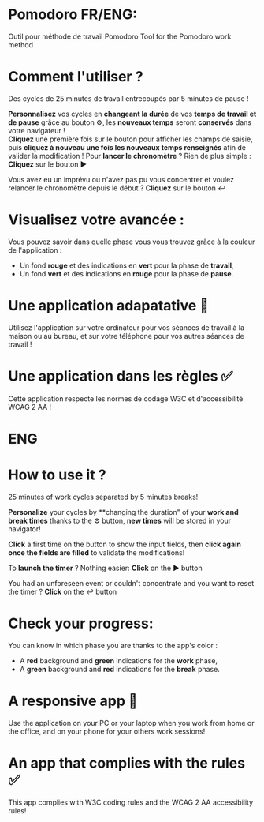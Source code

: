 # Pomodoro FR/ENG:
Outil pour méthode de travail Pomodoro
Tool for the Pomodoro work method

# Comment l'utiliser ? 
Des cycles de 25 minutes de travail entrecoupés par 5 minutes de pause ! 

**Personnalisez** vos cycles en **changeant la durée** de vos **temps de travail et de pause** grâce au bouton ⚙️, les **nouveaux temps** seront **conservés** dans votre navigateur !  
**Cliquez** une première fois sur le bouton pour afficher les champs de saisie, puis **cliquez à nouveau une fois les nouveaux temps renseignés** afin de valider la modification ! 
Pour **lancer le chronomètre** ? Rien de plus simple :
**Cliquez** sur le bouton ▶️ 

Vous avez eu un imprévu ou n'avez pas pu vous concentrer et voulez relancer le chronomètre depuis le début ?
**Cliquez** sur le bouton ↩️

# Visualisez votre avancée : 

Vous pouvez savoir dans quelle phase vous vous trouvez grâce à la couleur de l'application : 
- Un fond **rouge** et des indications en **vert** pour la phase de __travail__,
- Un fond **vert** et des indications en **rouge** pour la phase de __pause__.

# Une application adapatative 📱

Utilisez l'application sur votre ordinateur pour vos séances de travail à la maison ou au bureau, et sur votre téléphone pour vos autres séances de travail !

# Une application dans les règles ✅

Cette application respecte les normes de codage W3C et d'accessibilité WCAG 2 AA !

# **ENG**
# How to use it ? 
25 minutes of work cycles separated by 5 minutes breaks!

**Personalize** your cycles by **changing the duration" of your **work and break times** thanks to the ⚙️ button, **new times** will be stored in your navigator!

**Click** a first time on the button to show the input fields, then **click again once the fields are filled** to validate the modifications! 

To **launch the timer** ? Nothing easier:
**Click** on the ▶️ button 

You had an unforeseen event or couldn't concentrate and you want to reset the timer ? 
**Click** on the ↩️ button 

# Check your progress:

You can know in which phase you are thanks to the app's color :
- A **red** background and **green** indications for the __work__ phase,
- A **green** background and **red** indications for the __break__ phase.

# A responsive app 📱

Use the application on your PC or your laptop when you work from home or the office, and on your phone for your others work sessions!

# An app that complies with the rules ✅

This app complies with W3C coding rules and the WCAG 2 AA accessibility rules!



